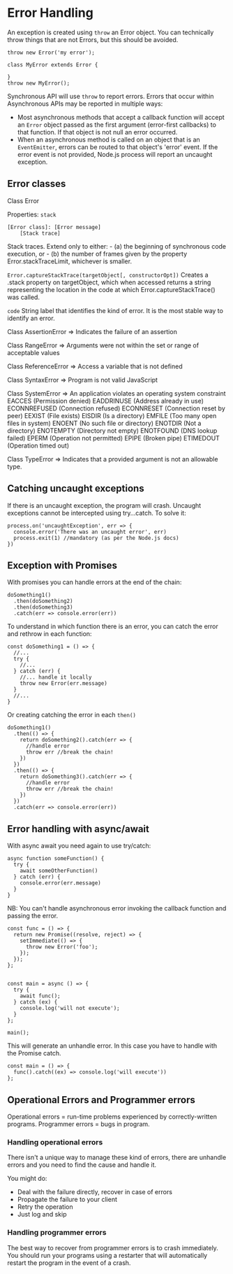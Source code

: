 # Error Handling

An exception is created using `throw` an Error object.
You can technically throw things that are not Errors, but this should be avoided.

```
throw new Error('my error');
```

```
class MyError extends Error {

}
throw new MyError();
```

Synchronous API will use `throw` to report errors.
Errors that occur within Asynchronous APIs may be reported in multiple ways:

- Most asynchronous methods that accept a callback function will accept an `Error` object passed as the first argument (error-first callbacks) to that function. If that object is not null an error occurred.
- When an asynchronous method is called on an object that is an `EventEmitter`, errors can be routed to that object's 'error' event. If the error event is not provided, Node.js process will report an uncaught exception.

## Error classes

Class Error

Properties:
`stack`

```
[Error class]: [Error message]
    [Stack trace]
```

Stack traces. Extend only to either: - (a) the beginning of synchronous code execution, or - (b) the number of frames given by the property Error.stackTraceLimit, whichever is smaller.

`Error.captureStackTrace(targetObject[, constructorOpt])`
Creates a .stack property on targetObject, which when accessed returns a string representing the location in the code at which Error.captureStackTrace() was called.

`code`
String label that identifies the kind of error. It is the most stable way to identify an error.

Class AssertionError => Indicates the failure of an assertion

Class RangeError => Arguments were not within the set or range of acceptable values

Class ReferenceError => Access a variable that is not defined

Class SyntaxError => Program is not valid JavaScript

Class SystemError => An application violates an operating system constraint
EACCES (Permission denied)
EADDRINUSE (Address already in use)
ECONNREFUSED (Connection refused)
ECONNRESET (Connection reset by peer)
EEXIST (File exists)
EISDIR (Is a directory)
EMFILE (Too many open files in system)
ENOENT (No such file or directory)
ENOTDIR (Not a directory)
ENOTEMPTY (Directory not empty)
ENOTFOUND (DNS lookup failed)
EPERM (Operation not permitted)
EPIPE (Broken pipe)
ETIMEDOUT (Operation timed out)

Class TypeError => Indicates that a provided argument is not an allowable type.

## Catching uncaught exceptions

If there is an uncaught exception, the program will crash.
Uncaught exceptions cannot be intercepted using try…catch.
To solve it:

```
process.on('uncaughtException', err => {
  console.error('There was an uncaught error', err)
  process.exit(1) //mandatory (as per the Node.js docs)
})
```

## Exception with Promises

With promises you can handle errors at the end of the chain:

```
doSomething1()
  .then(doSomething2)
  .then(doSomething3)
  .catch(err => console.error(err))
```

To understand in which function there is an error, you can catch the error and rethrow in each function:

```
const doSomething1 = () => {
  //...
  try {
    //...
  } catch (err) {
    //... handle it locally
    throw new Error(err.message)
  }
  //...
}
```

Or creating catching the error in each `then()`

```
doSomething1()
  .then(() => {
    return doSomething2().catch(err => {
      //handle error
      throw err //break the chain!
    })
  })
  .then(() => {
    return doSomething3().catch(err => {
      //handle error
      throw err //break the chain!
    })
  })
  .catch(err => console.error(err))
```

## Error handling with async/await

With async await you need again to use try/catch:

```
async function someFunction() {
  try {
    await someOtherFunction()
  } catch (err) {
    console.error(err.message)
  }
}
```

NB: You can't handle asynchronous error invoking the callback function and passing the error.

```
const func = () => {
  return new Promise((resolve, reject) => {
    setImmediate(() => {
      throw new Error('foo');
    });
  });
};


const main = async () => {
  try {
    await func();
  } catch (ex) {
    console.log('will not execute');
  }
};

main();
```

This will generate an unhandle error. In this case you have to handle with the Promise catch.

```
const main = () => {
  func().catch((ex) => console.log('will execute'))
};

```

## Operational Errors and Programmer errors

Operational errors = run-time problems experienced by correctly-written programs.
Programmer errors = bugs in program.

### Handling operational errors

There isn't a unique way to manage these kind of errors, there are unhandle errors and you need to find the cause and handle it.

You might do:

- Deal with the failure directly, recover in case of errors
- Propagate the failure to your client
- Retry the operation
- Just log and skip

### Handling programmer errors

The best way to recover from programmer errors is to crash immediately. You should run your programs using a restarter that will automatically restart the program in the event of a crash.
